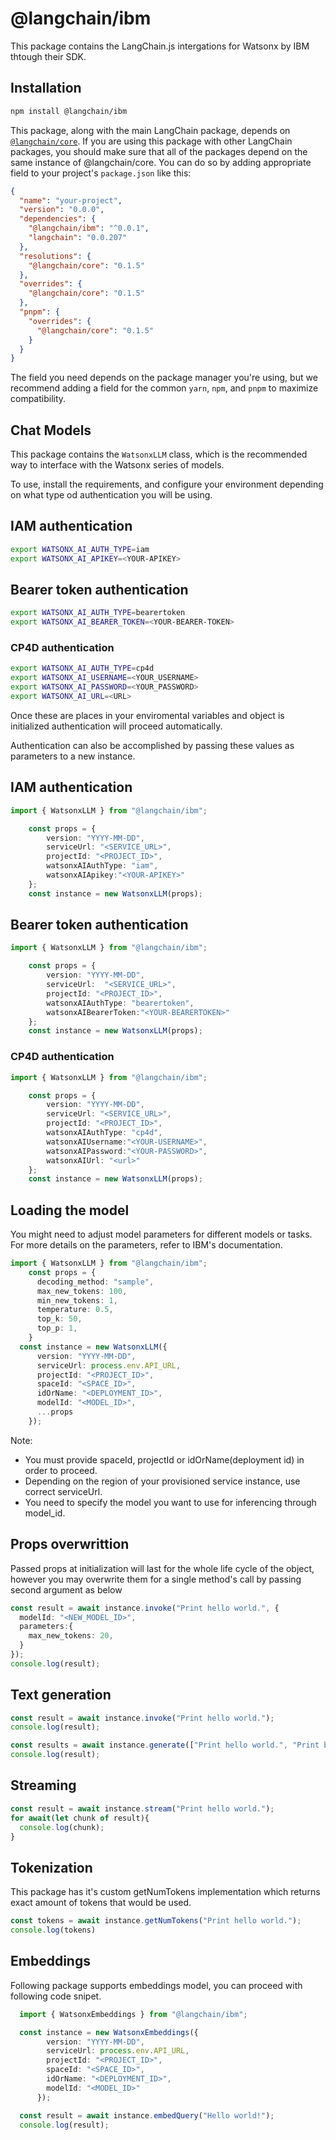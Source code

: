 # @langchain/ibm

This package contains the LangChain.js intergations for Watsonx by IBM thtough their SDK.

## Installation

```bash npm2yarn
npm install @langchain/ibm
```

This package, along with the main LangChain package, depends on [`@langchain/core`](https://npmjs.com/package/@langchain/core/).
If you are using this package with other LangChain packages, you should make sure that all of the packages depend on the same instance of @langchain/core.
You can do so by adding appropriate field to your project's `package.json` like this:

```json
{
  "name": "your-project",
  "version": "0.0.0",
  "dependencies": {
    "@langchain/ibm": "^0.0.1",
    "langchain": "0.0.207"
  },
  "resolutions": {
    "@langchain/core": "0.1.5"
  },
  "overrides": {
    "@langchain/core": "0.1.5"
  },
  "pnpm": {
    "overrides": {
      "@langchain/core": "0.1.5"
    }
  }
}
```

The field you need depends on the package manager you're using, but we recommend adding a field for the common `yarn`, `npm`, and `pnpm` to maximize compatibility.

## Chat Models

This package contains the `WatsonxLLM` class, which is the recommended way to interface with the Watsonx series of models.

To use, install the requirements, and configure your environment depending on what type od authentication you will be using.


## IAM authentication
```bash
export WATSONX_AI_AUTH_TYPE=iam
export WATSONX_AI_APIKEY=<YOUR-APIKEY>
```

## Bearer token authentication
```bash
export WATSONX_AI_AUTH_TYPE=bearertoken
export WATSONX_AI_BEARER_TOKEN=<YOUR-BEARER-TOKEN>
```

### CP4D authentication
```bash
export WATSONX_AI_AUTH_TYPE=cp4d
export WATSONX_AI_USERNAME=<YOUR_USERNAME>
export WATSONX_AI_PASSWORD=<YOUR_PASSWORD>
export WATSONX_AI_URL=<URL>
```

Once these are places in your enviromental variables and object is initialized authentication will proceed automatically. 

Authentication can also be accomplished by passing these values as parameters to a new instance.

## IAM authentication
```typescript
import { WatsonxLLM } from "@langchain/ibm";

    const props = {
        version: "YYYY-MM-DD",
        serviceUrl: "<SERVICE_URL>",
        projectId: "<PROJECT_ID>",
        watsonxAIAuthType: "iam",
        watsonxAIApikey:"<YOUR-APIKEY>"
    };
    const instance = new WatsonxLLM(props);
```
## Bearer token authentication

```typescript
import { WatsonxLLM } from "@langchain/ibm";

    const props = {
        version: "YYYY-MM-DD",
        serviceUrl:  "<SERVICE_URL>",
        projectId: "<PROJECT_ID>",
        watsonxAIAuthType: "bearertoken",
        watsonxAIBearerToken:"<YOUR-BEARERTOKEN>"
    };
    const instance = new WatsonxLLM(props);
```
### CP4D authentication

```typescript
import { WatsonxLLM } from "@langchain/ibm";

    const props = {
        version: "YYYY-MM-DD",
        serviceUrl: "<SERVICE_URL>",
        projectId: "<PROJECT_ID>",
        watsonxAIAuthType: "cp4d",
        watsonxAIUsername:"<YOUR-USERNAME>",
        watsonxAIPassword:"<YOUR-PASSWORD>",
        watsonxAIUrl: "<url>"
    };
    const instance = new WatsonxLLM(props);
```

## Loading the model
You might need to adjust model parameters for different models or tasks. For more details on the parameters, refer to IBM's documentation.

```typescript
import { WatsonxLLM } from "@langchain/ibm";
    const props = { 
      decoding_method: "sample",
      max_new_tokens: 100,
      min_new_tokens: 1,
      temperature: 0.5,
      top_k: 50,
      top_p: 1,
    }
  const instance = new WatsonxLLM({
      version: "YYYY-MM-DD",
      serviceUrl: process.env.API_URL,
      projectId: "<PROJECT_ID>",
      spaceId: "<SPACE_ID>",
      idOrName: "<DEPLOYMENT_ID>",
      modelId: "<MODEL_ID>",
      ...props
    });
```
Note:
- You must provide spaceId, projectId or idOrName(deployment id) in order to proceed.
- Depending on the region of your provisioned service instance, use correct serviceUrl.
- You need to specify the model you want to use for inferencing through model_id.



## Props overwrittion
Passed props at initialization will last for the whole life cycle of the object, however you may overwrite them for a single method's call by passing second argument as below

```typescript
const result = await instance.invoke("Print hello world.", {
  modelId: "<NEW_MODEL_ID>",
  parameters:{
    max_new_tokens: 20,
  }
});
console.log(result);
```

## Text generation

```typescript
const result = await instance.invoke("Print hello world.");
console.log(result);

const results = await instance.generate(["Print hello world.", "Print bye, bye world!"]);
console.log(result);
```

## Streaming

```typescript
const result = await instance.stream("Print hello world.");
for await(let chunk of result){
  console.log(chunk);
}
```

## Tokenization
This package has it's custom getNumTokens implementation which returns exact amount of tokens that would be used.

```typescript
const tokens = await instance.getNumTokens("Print hello world.");
console.log(tokens)
```

## Embeddings
  Following package supports embeddings model, you can proceed with following code snipet.

```typescript
  import { WatsonxEmbeddings } from "@langchain/ibm";

  const instance = new WatsonxEmbeddings({
        version: "YYYY-MM-DD",
        serviceUrl: process.env.API_URL,
        projectId: "<PROJECT_ID>",
        spaceId: "<SPACE_ID>",
        idOrName: "<DEPLOYMENT_ID>",
        modelId: "<MODEL_ID>"
      });

  const result = await instance.embedQuery("Hello world!");
  console.log(result);
```
